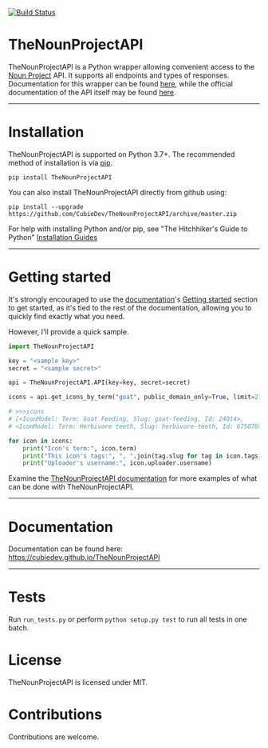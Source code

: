 [![Build Status](https://travis-ci.com/CubieDev/TheNounProjectAPI.svg?branch=master)](https://travis-ci.com/CubieDev/TheNounProjectAPI)


# TheNounProjectAPI
 
TheNounProjectAPI is a Python wrapper allowing convenient access to the [Noun Project](https://thenounproject.com/) API. It supports all endpoints and types of responses. Documentation for this wrapper can be found [here](https://cubiedev.github.io/TheNounProjectAPI/#thenounprojectapi), while the official documentation of the API itself may be found [here](https://api.thenounproject.com/).

---

# Installation
TheNounProjectAPI is supported on Python 3.7+. The recommended method of installation is via [pip](https://pypi.org/project/pip/).
```
pip install TheNounProjectAPI
```
You can also install TheNounProjectAPI directly from github using:
```
pip install --upgrade https://github.com/CubieDev/TheNounProjectAPI/archive/master.zip
```
For help with installing Python and/or pip, see "The Hitchhiker's Guide to Python" [Installation Guides](https://docs.python-guide.org/starting/installation/#installation-guides)

---

# Getting started
It's strongly encouraged to use the [documentation](https://cubiedev.github.io/TheNounProjectAPI/#thenounprojectapi)'s [Getting started](https://cubiedev.github.io/TheNounProjectAPI/introduction.html#getting-started) section to get started, as it's tied to the rest of the documentation, allowing you to quickly find exactly what you need.

However, I'll provide a quick sample.
```python
import TheNounProjectAPI

key = "<sample key>"
secret = "<sample secret>"

api = TheNounProjectAPI.API(key=key, secret=secret)

icons = api.get_icons_by_term("goat", public_domain_only=True, limit=2)

# >>>icons
# [<IconModel: Term: Goat Feeding, Slug: goat-feeding, Id: 24014>,
# <IconModel: Term: Herbivore teeth, Slug: herbivore-teeth, Id: 675870>]

for icon in icons:
    print("Icon's term:", icon.term)
    print("This icon's tags:", ", ".join(tag.slug for tag in icon.tags))
    print("Uploader's username:", icon.uploader.username)
```

Examine the [TheNounProjectAPI documentation](https://cubiedev.github.io/TheNounProjectAPI/index.html#thenounprojectapi) for more examples of what can be done with TheNounProjectAPI.

---

# Documentation
Documentation can be found here: https://cubiedev.github.io/TheNounProjectAPI

---

# Tests
Run `run_tests.py` or perform `python setup.py test` to run all tests in one batch.

# License
TheNounProjectAPI is licensed under MIT.

# Contributions
Contributions are welcome.
